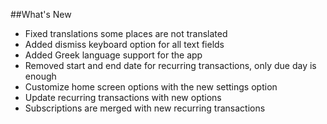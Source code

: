 ##What's New

- Fixed translations some places are not translated
- Added dismiss keyboard option for all text fields
- Added Greek language support for the app
- Removed start and end date for recurring transactions, only due day is enough
- Customize home screen options with the new settings option
- Update recurring transactions with new options
- Subscriptions are merged with new recurring transactions

